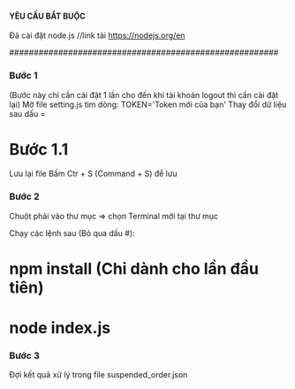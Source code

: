 #### YÊU CẦU BẮT BUỘC

Đã cài đặt node.js //link tải https://nodejs.org/en

#######################################################

### Bước 1

(Bước này chỉ cần cài đặt 1 lần cho đến khi tài khoản logout thì cần cài đặt lại)
Mở file setting.js tìm dòng:
TOKEN='Token mới của bạn' Thay đổi dữ liệu sau dấu =

# Bước 1.1

Lưu lại file
Bấm Ctr + S (Command + S) để lưu

### Bước 2

Chuột phải vào thư mục => chọn Terminal mới tại thư mục

Chạy các lệnh sau (Bỏ qua dấu #):

# npm install (Chỉ dành cho lần đầu tiên)

# node index.js

### Bước 3

Đợi kết quả xử lý trong file suspended_order.json
